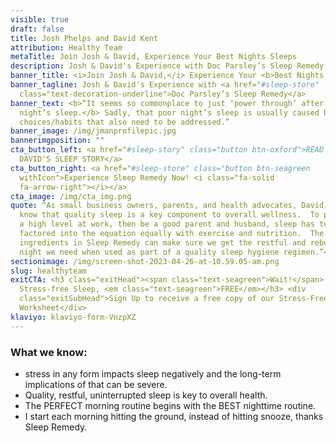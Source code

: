 ```yaml
---
visible: true
draft: false
title: Josh Phelps and David Kent
attribution: Healthy Team
metaTitle: Join Josh & David, Experience Your Best Nights Sleeps
description: Josh & David's Experience with Doc Parsley’s Sleep Remedy
banner_title: <i>Join Josh & David,</i> Experience Your <b>Best Nights Sleep</b>
banner_tagline: Josh & David's Experience with <a href="#sleep-store"
  class="text-decoration-underline">Doc Parsley’s Sleep Remedy</a>
banner_text: <b>“It seems so commonplace to just ‘power through’ after a poor
  night’s sleep.</b> Sadly, that poor night’s sleep is usually caused by other
  choices/habits that also need to be addressed.”
banner_image: /img/jmanprofilepic.jpg
bannerimgposition: ""
cta_button_left: <a href="#sleep-story" class="button btn-oxford">READ JOSH &
  DAVID'S SLEEP STORY</a>
cta_button_right: <a href="#sleep-store" class="button btn-seagreen
  withIcon">Experience Sleep Remedy Now! <i class="fa-solid
  fa-arrow-right"></i></a>
cta_image: /img/cta_img.png
quote: “As small business owners, parents, and health advocates, David and Josh
  know that quality sleep is a key component to overall wellness.  To perform at
  a high level at work, then be a good parent and husband, sleep has to be
  factored into the equation equally with exercise and nutrition.  The
  ingredients in Sleep Remedy can make sure we get the restful and rebuilding
  night we need when used as part of a quality sleep hygiene regimen.”</a>
sectionimage: /img/screen-shot-2023-04-26-at-10.59.05-am.png
slug: healthyteam
exitCTA: <h3 class="exitHead"><span class="text-seagreen">Wait!</span> Get
  Stress-free Sleep, <em class="text-seagreen">FREE</em></h3> <div
  class="exitSubHead">Sign Up to receive a free copy of our Stress-Free Sleep
  Worksheet</div>
klaviyo: klaviyo-form-VnzpXZ
---
```

### What we know:

* stress in any form impacts sleep negatively and the long-term implications of that can be severe.
* Quality, restful, uninterrupted sleep is key to overall health.
* The PERFECT morning routine begins with the BEST nighttime routine.
* I start each morning hitting the ground, instead of hitting snooze, thanks Sleep Remedy.